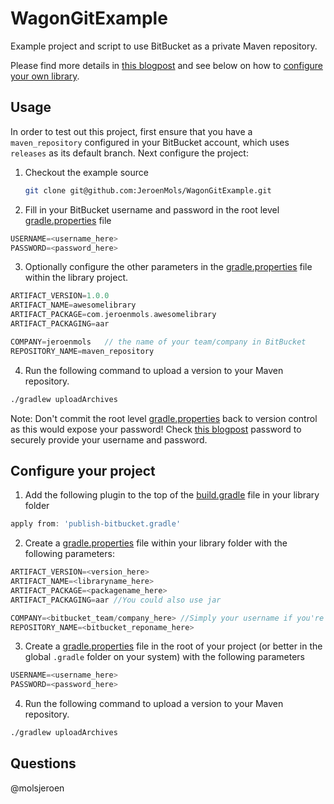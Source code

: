 # WagonGitExample
Example project and script to use BitBucket as a private Maven repository.

Please find more details in [this blogpost](http://jeroenmols.com/blog/2016/02/05/wagongit/) and see below on how to [configure your own library](#configure-your-project).

## Usage
In order to test out this project, first ensure that you have a `maven_repository` configured in your BitBucket account, which uses `releases` as its default branch. Next configure the project:

1. Checkout the example source

    ```bash
    git clone git@github.com:JeroenMols/WagonGitExample.git
    ```

2. Fill in your BitBucket username and password in the root level [gradle.properties](https://github.com/JeroenMols/WagonGitExample/blob/master/gradle.properties) file

  ```groovy
  USERNAME=<username_here>
  PASSWORD=<password_here>
  ```

3. Optionally configure the other parameters in the [gradle.properties](https://github.com/JeroenMols/WagonGitExample/blob/master/library/gradle.properties) file within the library project.

  ```groovy
  ARTIFACT_VERSION=1.0.0
  ARTIFACT_NAME=awesomelibrary
  ARTIFACT_PACKAGE=com.jeroenmols.awesomelibrary
  ARTIFACT_PACKAGING=aar

  COMPANY=jeroenmols   // the name of your team/company in BitBucket
  REPOSITORY_NAME=maven_repository
  ```

4. Run the following command to upload a version to your Maven repository.

  ```bash
  ./gradlew uploadArchives
  ```

Note: Don't commit the root level [gradle.properties](https://github.com/JeroenMols/WagonGitExample/blob/master/gradle.properties) back to version control as this would expose your password! Check [this blogpost](http://localhost:4000/blog/2015/08/13/artifactory2/) password to securely provide your username and password.

## Configure your project
1. Add the following plugin to the top of the [build.gradle](https://github.com/JeroenMols/WagonGitExample/blob/master/library/build.gradle) file in your library folder

  ```groovy
  apply from: 'publish-bitbucket.gradle'
  ```

2. Create a [gradle.properties](https://github.com/JeroenMols/WagonGitExample/blob/master/library/gradle.properties) file within your library folder with the following parameters:

  ```groovy
  ARTIFACT_VERSION=<version_here>
  ARTIFACT_NAME=<libraryname_here>
  ARTIFACT_PACKAGE=<packagename_here>
  ARTIFACT_PACKAGING=aar //You could also use jar

  COMPANY=<bitbucket_team/company_here> //Simply your username if you're not part of a team
  REPOSITORY_NAME=<bitbucket_reponame_here>
  ```

3. Create a [gradle.properties](https://github.com/JeroenMols/WagonGitExample/blob/master/gradle.properties) file in the root of your project (or better in the global `.gradle` folder on your system) with the following parameters

  ```groovy
  USERNAME=<username_here>
  PASSWORD=<password_here>
  ```

4. Run the following command to upload a version to your Maven repository.

  ```bash
  ./gradlew uploadArchives
  ```

## Questions
@molsjeroen
